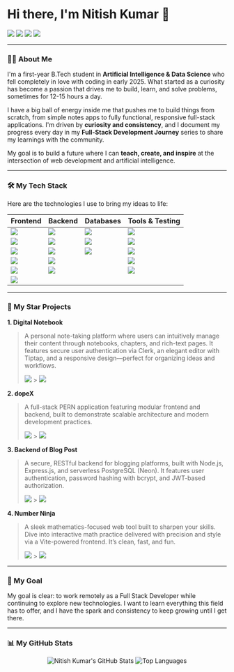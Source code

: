 # Hi there, I'm Nitish Kumar 👋

<a href="https://www.linkedin.com/in/nitish-ku" target="_blank"><img src="https://img.shields.io/badge/LinkedIn-0077B5?style=for-the-badge&logo=linkedin&logoColor=white" /></a>
<a href="mailto:nitish.ksharmaa@gmail.com"><img src="https://img.shields.io/badge/Gmail-D14836?style=for-the-badge&logo=gmail&logoColor=white" /></a>
<a href="https://x.com/pewcalypse" target="_blank"><img src="https://img.shields.io/badge/X-000000?style=for-the-badge&logo=x&logoColor=white" /></a>
<a href="https://medium.com/@nitish-ku" target="_blank"><img src="https://img.shields.io/badge/Medium-000000?style=for-the-badge&logo=medium&logoColor=white" /></a>

---

### 👨‍💻 About Me

I'm a first-year B.Tech student in **Artificial Intelligence & Data Science** who fell completely in love with coding in early 2025. What started as a curiosity has become a passion that drives me to build, learn, and solve problems, sometimes for 12-15 hours a day.

I have a big ball of energy inside me that pushes me to build things from scratch, from simple notes apps to fully functional, responsive full-stack applications. I'm driven by **curiosity and consistency**, and I document my progress every day in my **Full-Stack Development Journey** series to share my learnings with the community.

My goal is to build a future where I can **teach, create, and inspire** at the intersection of web development and artificial intelligence.

---

### 🛠️ My Tech Stack

Here are the technologies I use to bring my ideas to life:

| Frontend                                                                                                             | Backend                                                                                                                 | Databases                                                                                                        | Tools & Testing                                                                                                       |
| -------------------------------------------------------------------------------------------------------------------- | ----------------------------------------------------------------------------------------------------------------------- | ---------------------------------------------------------------------------------------------------------------- | --------------------------------------------------------------------------------------------------------------------- |
| <img src="https://img.shields.io/badge/React-20232A?style=for-the-badge&logo=react&logoColor=61DAFB" />              | <img src="https://img.shields.io/badge/Node.js-339933?style=for-the-badge&logo=nodedotjs&logoColor=white" />            | <img src="https://img.shields.io/badge/MongoDB-4EA94B?style=for-the-badge&logo=mongodb&logoColor=white" />       | <img src="https://img.shields.io/badge/Git-F05032?style=for-the-badge&logo=git&logoColor=white" />                    |
| <img src="https://img.shields.io/badge/JavaScript-F7DF1E?style=for-the-badge&logo=javascript&logoColor=black" />     | <img src="https://img.shields.io/badge/Express.js-000000?style=for-the-badge&logo=express&logoColor=white" />           | <img src="https://img.shields.io/badge/PostgreSQL-316192?style=for-the-badge&logo=postgresql&logoColor=white" /> | <img src="https://img.shields.io/badge/GitHub-181717?style=for-the-badge&logo=github&logoColor=white" />              |
| <img src="https://img.shields.io/badge/HTML5-E34F26?style=for-the-badge&logo=html5&logoColor=white" />               | <img src="https://img.shields.io/badge/REST_APIs-000000?style=for-the-badge&logo=databricks&logoColor=white" />         | <img src="https://img.shields.io/badge/SQL-000000?style=for-the-badge&logo=sqlite&logoColor=white" />            | <img src="https://img.shields.io/badge/Postman-FF6C37?style=for-the-badge&logo=postman&logoColor=white" />            |
| <img src="https://img.shields.io/badge/CSS3-1572B6?style=for-the-badge&logo=css3&logoColor=white" />                 | <img src="https://img.shields.io/badge/Authentication-000000?style=for-the-badge&logo=jsonwebtokens&logoColor=white" /> |                                                                                                                  | <img src="https://img.shields.io/badge/VS_Code-007ACC?style=for-the-badge&logo=visual-studio-code&logoColor=white" /> |
| <img src="https://img.shields.io/badge/Tailwind_CSS-38B2AC?style=for-the-badge&logo=tailwind-css&logoColor=white" /> | <img src="https://img.shields.io/badge/Middleware-000000?style=for-the-badge&logo=serverless&logoColor=white" />        |                                                                                                                  | <img src="https://img.shields.io/badge/Bash_&_WSL_(Ubuntu)-4EAA25?style=for-the-badge&logo=ubuntu&logoColor=white" /> |
| <img src="https://img.shields.io/badge/Bootstrap-563D7C?style=for-the-badge&logo=bootstrap&logoColor=white" />       |                                                                                                                         |                                                                                                                  |                                                                                                                       |

---

### 🚀 My Star Projects

**1. Digital Notebook**

> A personal note-taking platform where users can intuitively manage their content through notebooks, chapters, and rich-text pages. It features secure user authentication via Clerk, an elegant editor with Tiptap, and a responsive design—perfect for organizing ideas and workflows.
>
> <a href="https://digital-notebook-59e2.onrender.com" target="_blank"><img src="https://img.shields.io/badge/Live_Demo-000000?style=for-the-badge&logo=Render&logoColor=white" /></a> > <a href="https://github.com/nitish-ku/digital_notebook" target="_blank"><img src="https://img.shields.io/badge/GitHub_Repo-181717?style=for-the-badge&logo=github&logoColor=white" /></a>

**2. dopeX**

> A full-stack PERN application featuring modular frontend and backend, built to demonstrate scalable architecture and modern development practices.
>
> <a href="https://dopex-frontend.onrender.com" target="_blank"><img src="https://img.shields.io/badge/Live_Demo-000000?style=for-the-badge&logo=Render&logoColor=white" /></a> > <a href="https://github.com/nitish-ku/dopex" target="_blank"><img src="https://img.shields.io/badge/GitHub_Repo-181717?style=for-the-badge&logo=github&logoColor=white" /></a>

**3. Backend of Blog Post**

> A secure, RESTful backend for blogging platforms, built with Node.js, Express.js, and serverless PostgreSQL (Neon). It features user authentication, password hashing with bcrypt, and JWT-based authorization.
>
> <a href="https://backendofblogapp-tirx.onrender.com/" target="_blank"><img src="https://img.shields.io/badge/Live_Demo-000000?style=for-the-badge&logo=Render&logoColor=white" /></a> > <a href="https://github.com/nitish-ku/backendOfBlogApp" target="_blank"><img src="https://img.shields.io/badge/GitHub_Repo-181717?style=for-the-badge&logo=github&logoColor=white" /></a>

**4. Number Ninja**

> A sleek mathematics-focused web tool built to sharpen your skills. Dive into interactive math practice delivered with precision and style via a Vite-powered frontend. It’s clean, fast, and fun.
>
> <a href="https://numberninja.onrender.com" target="_blank"><img src="https://img.shields.io/badge/Live_Demo-000000?style=for-the-badge&logo=Render&logoColor=white" /></a> > <a href="https://github.com/nitish-ku/numberNinja" target="_blank"><img src="https://img.shields.io/badge/GitHub_Repo-181717?style=for-the-badge&logo=github&logoColor=white" /></a>

---

### 🎯 My Goal

My goal is clear: to work remotely as a Full Stack Developer while continuing to explore new technologies. I want to learn everything this field has to offer, and I have the spark and consistency to keep growing until I get there.

---

### 📊 My GitHub Stats

<p align="center">
  <img src="https://github-readme-stats.vercel.app/api?username=Nitish-ku&show_icons=true&theme=radical&rank_icon=github" alt="Nitish Kumar's GitHub Stats" />
  <img src="https://github-readme-stats.vercel.app/api/top-langs/?username=Nitish-ku&layout=compact&theme=radical" alt="Top Languages" />
</p>
